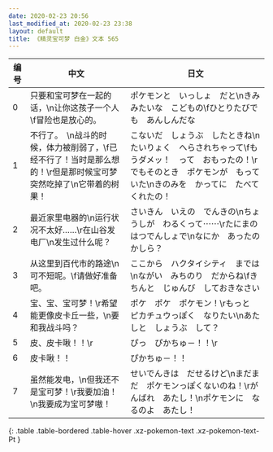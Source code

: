 ```yaml
---
date: 2020-02-23 20:56
last_modified_at: 2020-02-23 23:38
layout: default
title: 《精灵宝可梦 白金》文本 565
---
```

| 编号 | 中文 | 日文 |
| ---- | ---- | ---- |
| 0 | 只要和宝可梦在一起的话，\n让你这孩子一个人\f冒险也是放心的。 | ポケモンと　いっしょ　だと\nきみみたいな　こどもの\fひとりたびでも　あんしんだな |
| 1 | 不行了。　\n战斗的时候，体力被削弱了，\f已经不行了！当时是那么想的！\r但是那时候宝可梦突然吃掉了\n它带着的树果！ | こないだ　しょうぶ　したときね\nたいりょく　へらされちゃって\fもうダメッ！　って　おもったの！\rでもそのとき　ポケモンが　もっていた\nきのみを　かってに　たべてくれたの！ |
| 2 | 最近家里电器的\n运行状况不太好……\r在山谷发电厂\n发生过什么呢？ | さいきん　いえの　でんきの\nちょうしが　わるくって⋯⋯\rたにまのはつでんしょで\nなにか　あったのかしら？ |
| 3 | 从这里到百代市的路途\n可不短呢。\f请做好准备吧。 | ここから　ハクタイシティ　までは\nながい　みちのり　だからね\fきちんと　じゅんび　しておきなさい |
| 4 | 宝、宝、宝可梦！\r希望能更像皮卡丘一些，\n要和我战斗吗？ | ポケ　ポケ　ポケモン！\rもっと　ピカチュウっぽく　なりたい\nあたしと　しょうぶ　して？ |
| 5 | 皮、皮卡啾！！\r | ぴっ　ぴかちゅ－！！\r |
| 6 | 皮卡啾！！ | ぴかちゅ－！！ |
| 7 | 虽然能发电，\n但我还不是宝可梦！\r我要加油！\n我要成为宝可梦嗷！ | せいでんきは　だせるけど\nまだまだ　ポケモンっぽくないのね！\rがんばれ　あたし！\nポケモンに　なるのよ　あたし！ |
{: .table .table-bordered .table-hover .xz-pokemon-text .xz-pokemon-text-Pt }